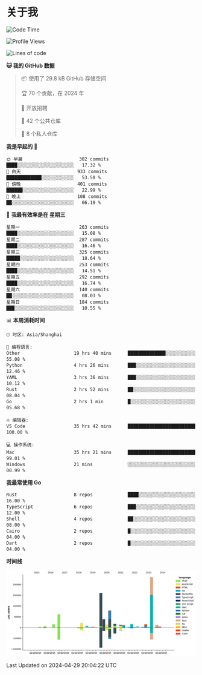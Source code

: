 # 关于我

<!--START_SECTION:waka-->
![Code Time](http://img.shields.io/badge/Code%20Time-2%2C657%20hrs%2052%20mins-blue)

![Profile Views](http://img.shields.io/badge/%E4%B8%AA%E4%BA%BA%E8%B5%84%E6%96%99%E8%A7%82%E7%9C%8B%E6%AC%A1%E6%95%B0-17-blue)

![Lines of code](https://img.shields.io/badge/%E4%BB%8E%E3%80%8CHello%20World%E3%80%8D%E8%B5%B7%E6%88%91%E5%B7%B2%E7%BB%8F%E5%86%99%E4%BA%86-736.1%20thousand%20%E8%A1%8C%E4%BB%A3%E7%A0%81-blue)

**🐱 我的 GitHub 数据** 

> 📦  使用了 29.8 kB GitHub 存储空间 
 > 
> 🏆 70 个贡献，在 2024 年
 > 
> 💼 开放招聘
 > 
> 📜 42 个公共仓库 
 > 
> 🔑 8 个私人仓库 
 > 
**我是早起的 🐤** 

```text
🌞 早晨                     302 commits         ████░░░░░░░░░░░░░░░░░░░░░   17.32 % 
🌆 白天                     933 commits         █████████████░░░░░░░░░░░░   53.50 % 
🌃 傍晚                     401 commits         ██████░░░░░░░░░░░░░░░░░░░   22.99 % 
🌙 晚上                     108 commits         ██░░░░░░░░░░░░░░░░░░░░░░░   06.19 % 
```
📅 **我最有效率是在 星期三** 

```text
星期一                      263 commits         ████░░░░░░░░░░░░░░░░░░░░░   15.08 % 
星期二                      287 commits         ████░░░░░░░░░░░░░░░░░░░░░   16.46 % 
星期三                      325 commits         █████░░░░░░░░░░░░░░░░░░░░   18.64 % 
星期四                      253 commits         ████░░░░░░░░░░░░░░░░░░░░░   14.51 % 
星期五                      292 commits         ████░░░░░░░░░░░░░░░░░░░░░   16.74 % 
星期六                      140 commits         ██░░░░░░░░░░░░░░░░░░░░░░░   08.03 % 
星期日                      184 commits         ███░░░░░░░░░░░░░░░░░░░░░░   10.55 % 
```


📊 **本周消耗时间** 

```text
🕑︎ 时区: Asia/Shanghai

💬 编程语言: 
Other                    19 hrs 40 mins      ██████████████░░░░░░░░░░░   55.08 % 
Python                   4 hrs 26 mins       ███░░░░░░░░░░░░░░░░░░░░░░   12.46 % 
YAML                     3 hrs 36 mins       ███░░░░░░░░░░░░░░░░░░░░░░   10.12 % 
Rust                     2 hrs 52 mins       ██░░░░░░░░░░░░░░░░░░░░░░░   08.04 % 
Go                       2 hrs 1 min         █░░░░░░░░░░░░░░░░░░░░░░░░   05.68 % 

🔥 编辑器: 
VS Code                  35 hrs 42 mins      █████████████████████████   100.00 % 

💻 操作系统: 
Mac                      35 hrs 21 mins      █████████████████████████   99.01 % 
Windows                  21 mins             ░░░░░░░░░░░░░░░░░░░░░░░░░   00.99 % 
```

**我最常使用 Go** 

```text
Rust                     8 repos             ████░░░░░░░░░░░░░░░░░░░░░   16.00 % 
TypeScript               6 repos             ███░░░░░░░░░░░░░░░░░░░░░░   12.00 % 
Shell                    4 repos             ██░░░░░░░░░░░░░░░░░░░░░░░   08.00 % 
Cairo                    2 repos             █░░░░░░░░░░░░░░░░░░░░░░░░   04.00 % 
Dart                     2 repos             █░░░░░░░░░░░░░░░░░░░░░░░░   04.00 % 
```



**时间线**

![Lines of Code chart](https://raw.githubusercontent.com/catusax/catusax/master/assets/bar_graph.png)


 Last Updated on 2024-04-29 20:04:22 UTC
<!--END_SECTION:waka-->

